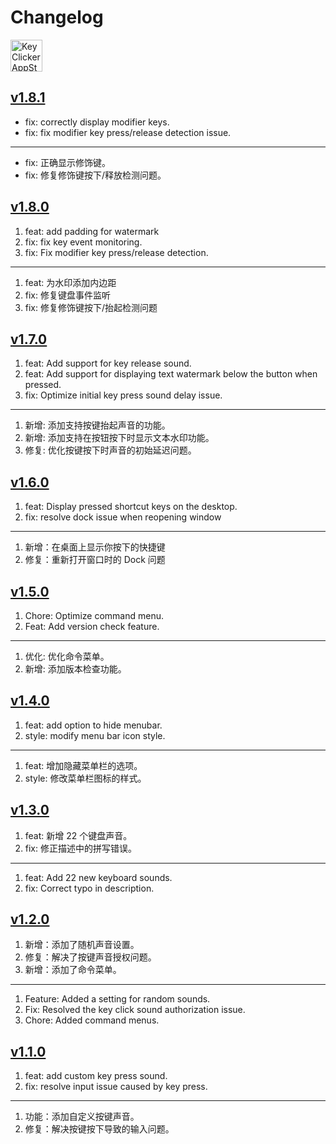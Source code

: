 Changelog
===

<a target="_blank" href="https://apps.apple.com/app/key-clicker/6740425504" title="KeyClicker for macOS">
    <img alt="KeyClicker AppStore" src="https://jaywcjlove.github.io/sb/download/macos.svg" height="51">
</a>

## [v1.8.1](https://github.com/jaywcjlove/key-clicker/releases/tag/v1.8.1)

- fix: correctly display modifier keys.
- fix: fix modifier key press/release detection issue.

---

- fix: 正确显示修饰键。
- fix: 修复修饰键按下/释放检测问题。

## [v1.8.0](https://github.com/jaywcjlove/key-clicker/releases/tag/v1.8.0)

1. feat: add padding for watermark
2. fix: fix key event monitoring.
3. fix: Fix modifier key press/release detection.

---

1. feat: 为水印添加内边距
2. fix: 修复键盘事件监听
3. fix: 修复修饰键按下/抬起检测问题

## [v1.7.0](https://github.com/jaywcjlove/key-clicker/releases/tag/v1.7.0)

1. feat: Add support for key release sound.
2. feat: Add support for displaying text watermark below the button when pressed.
3. fix: Optimize initial key press sound delay issue.

---

1. 新增: 添加支持按键抬起声音的功能。
2. 新增: 添加支持在按钮按下时显示文本水印功能。
3. 修复: 优化按键按下时声音的初始延迟问题。

## [v1.6.0](https://github.com/jaywcjlove/key-clicker/releases/tag/v1.6.0)

1. feat: Display pressed shortcut keys on the desktop.
2. fix: resolve dock issue when reopening window

---

1. 新增：在桌面上显示你按下的快捷键  
2. 修复：重新打开窗口时的 Dock 问题

## [v1.5.0](https://github.com/jaywcjlove/key-clicker/releases/tag/v1.5.0)

1. Chore: Optimize command menu.
2. Feat: Add version check feature.

---

1. 优化: 优化命令菜单。
2. 新增: 添加版本检查功能。

## [v1.4.0](https://github.com/jaywcjlove/key-clicker/releases/tag/v1.4.0)

1. feat: add option to hide menubar.
2. style: modify menu bar icon style.

---

1. feat: 增加隐藏菜单栏的选项。
2. style: 修改菜单栏图标的样式。

## [v1.3.0](https://github.com/jaywcjlove/key-clicker/releases/tag/v1.3.0)

1. feat: 新增 22 个键盘声音。
2. fix: 修正描述中的拼写错误。

---

1. feat: Add 22 new keyboard sounds.
2. fix: Correct typo in description.

## [v1.2.0](https://github.com/jaywcjlove/key-clicker/releases/tag/v1.2.0)

1. 新增：添加了随机声音设置。
2. 修复：解决了按键声音授权问题。
3. 新增：添加了命令菜单。

---

1. Feature: Added a setting for random sounds.
2. Fix: Resolved the key click sound authorization issue.
3. Chore: Added command menus.

## [v1.1.0](https://github.com/jaywcjlove/key-clicker/releases/tag/v1.1.0)

1. feat: add custom key press sound.
2. fix: resolve input issue caused by key press.

---

1. 功能：添加自定义按键声音。
2. 修复：解决按键按下导致的输入问题。
